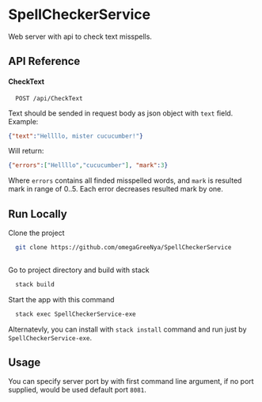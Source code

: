 # SpellCheckerService

Web server with api to check text misspells.
## API Reference

#### CheckText

```http
  POST /api/CheckText
```

Text should be sended in request body as json object with `text` field.
Example:
```json
{"text":"Hellllo, mister cucucumber!"}
```
Will return:
```json
{"errors":["Hellllo","cucucumber"], "mark":3}
```
Where `errors` contains all finded misspelled words, and `mark` is resulted mark in range of 0..5. Each error decreases resulted mark by one.
## Run Locally

Clone the project

```bash
  git clone https://github.com/omegaGreeNya/SpellCheckerService
  
```

Go to project directory and build with stack

```bash
  stack build
```

Start the app with this command

```bash
  stack exec SpellCheckerService-exe
```

Alternatevly, you can install with `stack install` command and run just by `SpellCheckerService-exe`.


## Usage

You can specify server port by with first command line argument, if no port supplied, would be used default port `8081`.
